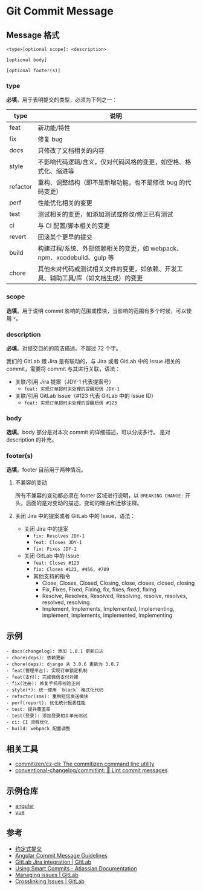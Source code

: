 
# Git Commit Message

## Message 格式

    <type>[optional scope]: <description>
    
    [optional body]
    
    [optional footer(s)]

### type

**必填**。用于表明提交的类型，必须为下列之一：

| type | 说明 |
|---|---|
| feat | 新功能/特性 |
| fix | 修复 bug |
| docs | 只修改了文档相关的内容 |
| style | 不影响代码逻辑/含义，仅对代码风格的变更，如空格、格式化、缩进等 |
| refactor | 重构、调整结构（即不是新增功能，也不是修改 bug 的代码变更） |
| perf | 性能优化相关的变更 |
| test | 测试相关的变更，如添加测试或修改/修正已有测试 |
| ci | 与 CI 配置/脚本相关的变更 |
| revert | 回滚某个更早的提交 |
| build | 构建过程/系统、外部依赖相关的变更，如 webpack、npm、xcodebuild、gulp 等 |
| chore | 其他未对代码或测试相关文件的变更，如依赖、开发工具、辅助工具/库（如文档生成）的变更 |

### scope

**选填**。用于说明 commit 影响的范围或模块，当影响的范围有多个时候，可以使用 `*`。

### description

**必填**。对提交目的的简洁描述。不超过 72 个字。

我们的 GitLab 跟 Jira 是有联动的，与 Jira 或者 GitLab 中的 Issue 相关的 commit，需要将 commit 与其进行关联，语法：

- 关联/引用 Jira 提案（JDY-1 代表提案号）
	- `feat: 实现订单超时未处理的提醒短信 JDY-1`
- 关联/引用 GitLab Issue（\#123 代表 GitLab 中的 Issue ID）
	- `feat: 实现订单超时未处理的提醒短信 #123`

### body

**选填**。body 部分是对本次 commit 的详细描述，可以分成多行。 是对 description 的补充。

### footer(s)

**选填**。footer 目前用于两种情况。

1. 不兼容的变动

    所有不兼容的变动都必须在 footer 区域进行说明，以 `BREAKING CHANGE:` 开头，后面的是对变动的描述，变动的理由和迁移注释。

2. 关闭 Jira 中的提案或者 GitLab 中的 Issue，语法：

    - 关闭 Jira 中的提案
        - `fix: Resolves JDY-1`
        - `feat: Closes JDY-1`
        - `fix: Fixes JDY-1`
    - 关闭 GitLab 中的 Issue
        - `feat: Closes #123`
        - `fix: Closes #123, #456, #789`
        - 其他支持的指令
            - Close, Closes, Closed, Closing, close, closes, closed, closing
            - Fix, Fixes, Fixed, Fixing, fix, fixes, fixed, fixing
            - Resolve, Resolves, Resolved, Resolving, resolve, resolves, resolved, resolving
            - Implement, Implements, Implemented, Implementing, implement, implements, implemented, implementing

## 示例

``` text
- docs(changelog): 添加 1.0.1 更新日志
- chore(deps): 依赖更新
- chore(deps): django 从 3.0.6 更新为 3.0.7
- feat(管理平台): 实现订单锁定机制
- feat(支付): 完成微信支付对接
- fix(注册): 修复手机号校验正则
- style(*): 统一使用 `black` 格式化代码
- refactor(sms): 重构短信发送模块
- perf(report): 优化统计报表性能
- test: 提升覆盖率
- test(登录): 添加登录相关单元测试
- ci: CI 流程优化
- build: webpack 配置调整
```

## 相关工具

- [commitizen/cz-cli: The commitizen command line utility](https://github.com/commitizen/cz-cli)
- [conventional-changelog/commitlint: 📓 Lint commit messages](https://github.com/conventional-changelog/commitlint)

## 示例仓库

- [angular](https://github.com/angular/angular/commits/master)
- [vue](https://github.com/vuejs/vue/commits/dev)

## 参考

- [约定式提交](https://www.conventionalcommits.org/zh-hans/)
- [Angular Commit Message Guidelines](https://github.com/angular/angular/blob/master/CONTRIBUTING.md#commit)
- [GitLab Jira integration | GitLab](https://docs.gitlab.com/ee/user/project/integrations/jira.html)
- [Using Smart Commits - Atlassian Documentation](https://confluence.atlassian.com/fisheye/using-smart-commits-960155400.html)
- [Managing issues | GitLab](https://docs.gitlab.com/ee/user/project/issues/managing_issues.html#closing-issues-automatically)
- [Crosslinking Issues | GitLab](https://docs.gitlab.com/ee/user/project/issues/crosslinking_issues.html)
